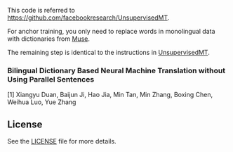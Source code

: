 This code is  referred to https://github.com/facebookresearch/UnsupervisedMT.

For anchor training, you only need to replace words in monolingual data with dictionaries from [Muse](https://github.com/facebookresearch/MUSE/blob/master/data/get_evaluation.sh).

The remaining step is identical to the instructions in [UnsupervisedMT](https://github.com/facebookresearch/UnsupervisedMT).

### Bilingual Dictionary Based Neural Machine Translation without Using Parallel Sentences

[1] Xiangyu Duan, Baijun Ji, Hao Jia, Min Tan, Min Zhang, Boxing Chen, Weihua Luo, Yue Zhang



## License

See the [LICENSE](LICENSE) file for more details.
